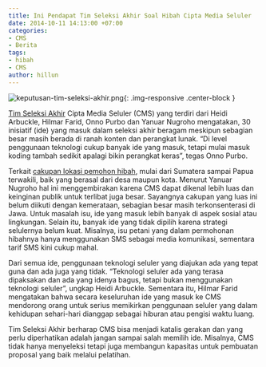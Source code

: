 ```yaml
---
title: Ini Pendapat Tim Seleksi Akhir Soal Hibah Cipta Media Seluler
date: 2014-10-11 14:13:00 +07:00
categories:
- CMS
- Berita
tags:
- hibah
- CMS
author: hillun
---
```


![keputusan-tim-seleksi-akhir.png](/uploads/keputusan-tim-seleksi-akhir.png){: .img-responsive .center-block }

[Tim Seleksi Akhir](http://ciptamedia.org/tim-kami/?team_type=tim-seleksi-akhir) Cipta Media Seluler (CMS) yang terdiri dari Heidi Arbuckle, Hilmar Farid, Onno Purbo dan Yanuar Nugroho mengatakan, 30 inisiatif (ide) yang masuk dalam seleksi akhir beragam meskipun sebagian besar masih berada di ranah konten dan perangkat lunak. “Di level penggunaan teknologi cukup banyak ide yang masuk, tetapi mulai masuk koding tambah sedikit apalagi bikin perangkat keras”, tegas Onno Purbo.

Terkait [cakupan lokasi pemohon hibah](http://hibah.ciptamedia.org/), mulai dari Sumatera sampai Papua terwakili, baik yang berasal dari desa maupun kota. Menurut Yanuar Nugroho hal ini menggembirakan karena CMS dapat dikenal lebih luas dan keinginan publik untuk terlibat juga besar. Sayangnya cakupan yang luas ini belum diikuti dengan kemerataan, sebagian besar masih terkonsenterasi di Jawa. Untuk masalah isu, ide yang masuk lebih banyak di aspek sosial atau lingkungan. Selain itu, banyak ide yang tidak dipilih karena strategi selulernya belum kuat. Misalnya, isu petani yang dalam permohonan hibahnya hanya menggunakan SMS sebagai media komunikasi, sementara tarif SMS kini cukup mahal.

Dari semua ide, penggunaan teknologi seluler yang diajukan ada yang tepat guna dan ada juga yang tidak. “Teknologi seluler ada yang terasa dipaksakan dan ada yang idenya bagus, tetapi bukan menggunakan teknologi seluler”, ungkap Heidi Arbuckle. Sementara itu, Hilmar Farid mengatakan bahwa secara keseluruhan ide yang masuk ke CMS mendorong orang untuk serius memikirkan penggunaan seluler yang dalam kehidupan sehari-hari dianggap sebagai hiburan atau pengisi waktu luang.

Tim Seleksi Akhir berharap CMS bisa menjadi katalis gerakan dan yang perlu diperhatikan adalah jangan sampai salah memilih ide. Misalnya, CMS tidak hanya menyeleksi tetapi juga membangun kapasitas untuk pembuatan proposal yang baik melalui pelatihan.